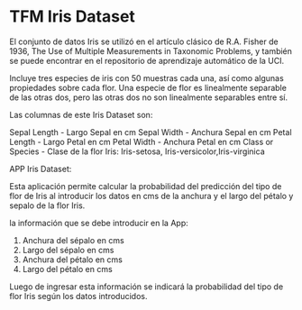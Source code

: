 # TFM Iris Dataset

El conjunto de datos Iris se utilizó en el artículo clásico de R.A. Fisher de 1936, The Use of Multiple Measurements in Taxonomic Problems, y también se puede encontrar en el repositorio de aprendizaje automático de la UCI.

Incluye tres especies de iris con 50 muestras cada una, así como algunas propiedades sobre cada flor. Una especie de flor es linealmente separable de las otras dos, pero las otras dos no son linealmente separables entre sí.

Las columnas de este Iris Dataset son:

Sepal Length - Largo Sepal en cm
Sepal Width - Anchura Sepal en cm
Petal Length - Largo Petal en cm
Petal Width - Anchura Petal en cm
Class or Species - Clase de la flor Iris: Iris-setosa, Iris-versicolor,Iris-virginica

APP Iris Dataset:

Esta aplicación permite calcular la probabilidad del predicción del tipo de flor de Iris al introducir los datos en cms de la anchura y el largo del pétalo y sepalo de la flor Iris.


la información que se debe introducir en la App:

1. Anchura del sépalo en cms
2. Largo del sépalo en cms
3. Anchura del pétalo en cms
4. Largo del pétalo en cms

Luego de ingresar esta información se indicará la probabilidad del tipo de flor Iris según los datos introducidos.



